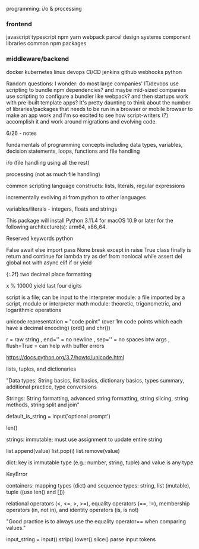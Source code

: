 programming: i/o & processing

### frontend
javascript typescript npm yarn webpack parcel
design systems component libraries
common npm packages

### middleware/backend
docker kubernetes linux devops CI/CD jenkins github webhooks python

Random questions: I wonder: do most large companies' IT/devops use scripting to bundle npm dependencies? and maybe mid-sized companies use scripting to configure a bundler like webpack? and then startups work with pre-built template apps? It's pretty daunting to think about the number of libraries/packages that needs to be run in a browser or mobile browser to make an app work and I'm so excited to see how script-writers (?) accomplish it and work around migrations and evolving code.

6/26 - notes

fundamentals of programming concepts including data types, variables, decision statements, loops, functions and file handling

i/o (file handling using all the rest)

processing (not as much file handling)

common scripting language constructs: lists, literals, regular expressions

incrementally evolving ai from python to other languages 

variables/literals - integers, floats and strings

This package will install Python 3.11.4 for macOS 10.9 or later for the following architecture(s): arm64, x86_64.

Reserved keywords python

False      await      else       import     pass
None       break      except     in         raise
True       class      finally    is         return
and        continue   for        lambda     try
as         def        from       nonlocal   while
assert     del        global     not        with
async      elif       if         or         yield

{:.2f} two decimal place formatting

x % 10000 yield last four digits

script is a file; can be input to the interpreter
module: a file imported by a script, module or interpreter
math module: theoretic, trigonometric, and logarithmic operations

unicode representation = "code point" (over 1m code points which each have a decimal encoding) (ord() and chr())

r = raw string
, end='' = no newline
, sep='' = no spaces btw args
, flush=True = can help with buffer errors

https://docs.python.org/3.7/howto/unicode.html

lists, tuples, and dictionaries

"Data types: String basics, list basics, dictionary basics, types summary, additional practice, type conversions

Strings: String formatting, advanced string formatting, string slicing, string methods, string split and join"

default_is_string = input('optional prompt')

len()

strings: immutable; must use assignment to update entire string

list.append(value)
list.pop(i)
list.remove(value)

dict: key is immutable type (e.g.: number, string, tuple) and value is any type

KeyError

containers:
mapping types (dict) and sequence types: string, list (mutable), tuple ((use len() and []))

relational operators (<, <=, >, >=), equality operators (==, !=), membership operators (in, not in), and identity operators (is, is not)

"Good practice is to always use the equality operator== when comparing values."

input_string = input().strip().lower().slice() 
parse input tokens

